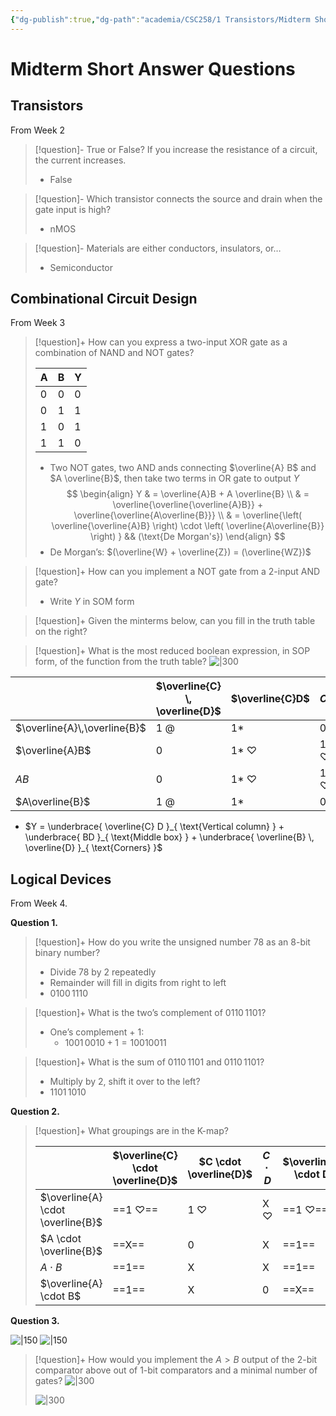 ```yaml
---
{"dg-publish":true,"dg-path":"academia/CSC258/1 Transistors/Midterm Short Answer Questions.md","permalink":"/academia/csc-258/1-transistors/midterm-short-answer-questions/","tags":["lecture","note","university"],"created":"2025-01-13T13:17:36.138-05:00","updated":"2025-01-27T13:37:52.502-05:00"}
---
```



# Midterm Short Answer Questions

## Transistors

From Week 2

> [!question]- True or False? If you increase the resistance of a circuit, the current increases.
> - False

> [!question]- Which transistor connects the source and drain when the gate input is high?
> - nMOS

> [!question]- Materials are either conductors, insulators, or…
> - Semiconductor

## Combinational Circuit Design

From Week 3

> [!question]+ How can you express a two-input XOR gate as a combination of NAND and NOT gates?
>
> | A   | B   | Y   |
> | --- | --- | --- |
> | 0   | 0   | 0   |
> | 0   | 1   | 1   |
> | 1   | 0   | 1   |
> | 1   | 1   | 0   |
>
> - Two NOT gates, two AND ands connecting $\overline{A} B$ and $A \overline{B}$, then take two terms in OR gate to output $Y$
>     $$
>     \begin{align}
>     Y & = \overline{A}B + A \overline{B} \\
>      & = \overline{\overline{\overline{A}B}} + \overline{\overline{A\overline{B}}} \\
>      & = \overline{\left( \overline{\overline{A}B} \right) \cdot \left( \overline{A\overline{B}} \right) } && (\text{De Morgan's})
>     \end{align}
>     $$
> - De Morgan’s: $(\overline{W} + \overline{Z}) = (\overline{WZ})$

> [!question]+ How can you implement a NOT gate from a 2-input AND gate?
> - Write $Y$ in SOM form

> [!question]+ Given the minterms below, can you fill in the truth table on the right?

> [!question]+ What is the most reduced boolean expression, in SOP form, of the function from the truth table?
> ![|300](https://i.imgur.com/Xq3rbLo.jpeg)

|                              | $\overline{C} \, \overline{D}$ | $\overline{C}D$ | $CD$           | $C \overline{D}$ |
| ---------------------------- | ------------------------------ | --------------- | -------------- | ---------------- |
| $\overline{A}\,\overline{B}$ | 1 @                            | 1*              | 0              | 1 @              |
| $\overline{A}B$              | 0                              | 1* $\heartsuit$ | 1 $\heartsuit$ | 0                |
| $AB$                         | 0                              | 1* $\heartsuit$ | 1 $\heartsuit$ | 0                |
| $A\overline{B}$              | 1 @                            | 1*              | 0              | 1 @              |

- $Y = \underbrace{ \overline{C} D }_{ \text{Vertical column} } + \underbrace{ BD }_{ \text{Middle box} } + \underbrace{ \overline{B} \, \overline{D} }_{ \text{Corners} }$

## Logical Devices

From Week 4.

**Question 1.**

> [!question]+ How do you write the unsigned number 78 as an 8-bit binary number?
>
> - Divide 78 by 2 repeatedly
> - Remainder will fill in digits from right to left
> - $0100\,1110$

> [!question]+ What is the two’s complement of $0110\,1101$?
>
> - One’s complement + 1:
>     - $1001\,0010 + 1 = 10010011$

> [!question]+ What is the sum of $0110\,1101$ and $0110\,1101$?
> - Multiply by 2, shift it over to the left?
> - $1101\,1010$

**Question 2.**

> [!question]+ What groupings are in the K-map?
>
> |                                   | $\overline{C} \cdot \overline{D}$ | $C \cdot \overline{D}$ | $C \cdot D$    | $\overline{C} \cdot D$ |
> | --------------------------------- | --------------------------------- | ---------------------- | -------------- | ---------------------- |
> | $\overline{A} \cdot \overline{B}$ | ==1 $\heartsuit$==                | 1 $\heartsuit$         | X $\heartsuit$ | ==1 $\heartsuit$==     |
> | $A \cdot \overline{B}$            | ==X==                             | 0                      | X              | ==1==                  |
> | $A \cdot B$                       | ==1==                             | X                      | X              | ==1==                  |
> | $\overline{A} \cdot B$            | ==1==                             | X                      | 0              | ==X==                  |

**Question 3.**

![|150](https://i.imgur.com/nuoVtlQ.png) ![|150](https://i.imgur.com/NdRHc4B.png)

> [!question]+ How would you implement the $A > B$ output of the 2-bit comparator above out of 1-bit comparators and a minimal number of gates?
> ![|300](https://i.imgur.com/lkcfGiW.jpeg)
>
> ![|300](https://i.imgur.com/DCfO0H7.jpeg)
